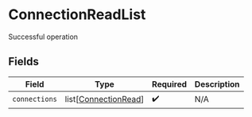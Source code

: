# ConnectionReadList

Successful operation


## Fields

| Field                                                         | Type                                                          | Required                                                      | Description                                                   |
| ------------------------------------------------------------- | ------------------------------------------------------------- | ------------------------------------------------------------- | ------------------------------------------------------------- |
| `connections`                                                 | list[[ConnectionRead](../../models/shared/connectionread.md)] | :heavy_check_mark:                                            | N/A                                                           |